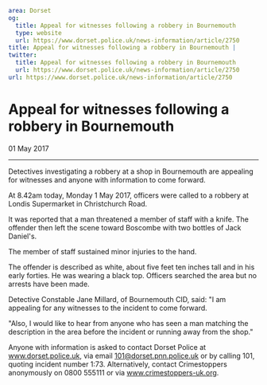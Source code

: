 ```yaml
area: Dorset
og:
  title: Appeal for witnesses following a robbery in Bournemouth
  type: website
  url: https://www.dorset.police.uk/news-information/article/2750
title: Appeal for witnesses following a robbery in Bournemouth |
twitter:
  title: Appeal for witnesses following a robbery in Bournemouth
  url: https://www.dorset.police.uk/news-information/article/2750
url: https://www.dorset.police.uk/news-information/article/2750
```

# Appeal for witnesses following a robbery in Bournemouth

01 May 2017

* * *

Detectives investigating a robbery at a shop in Bournemouth are appealing for witnesses and anyone with information to come forward.

At 8.42am today, Monday 1 May 2017, officers were called to a robbery at Londis Supermarket in Christchurch Road.

It was reported that a man threatened a member of staff with a knife. The offender then left the scene toward Boscombe with two bottles of Jack Daniel's.

The member of staff sustained minor injuries to the hand.

The offender is described as white, about five feet ten inches tall and in his early forties. He was wearing a black top. Officers searched the area but no arrests have been made.

Detective Constable Jane Millard, of Bournemouth CID, said: "I am appealing for any witnesses to the incident to come forward.

"Also, I would like to hear from anyone who has seen a man matching the description in the area before the incident or running away from the shop."

Anyone with information is asked to contact Dorset Police at www.dorset.police.uk, via email 101@dorset.pnn.police.uk or by calling 101, quoting incident number 1:73. Alternatively, contact Crimestoppers anonymously on 0800 555111 or via www.crimestoppers-uk.org.
